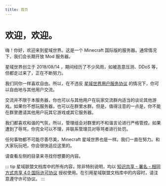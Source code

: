 ```yaml
---
title: 首页
---
```


# 欢迎，欢迎。

嗨！你好，欢迎来到星域世界。这是一个 Minecraft 国际版的服务器。通常情况下，我们会长期开放 Mod 服务器。

星域世界创立于 2018/08/14 ，期间经历了不少风雨，如被恶意压测、DDoS 等，但都走过来了，正在不断努力。

我们同你一样喜欢自由。所以，在不违反 [星域世界用户服务协议](http://dwz.win/7U9) 的情况下，你可以自由地与其他用户交流。

交流并不限于本服务器，你也可以与其他用户在玩家交流群内适当的谈论其他游戏。如果你不想玩服务器，也可以在群里水群。但是，值得注意的一点是，你不能在群里邀请其他用户玩其它游戏或其它服务器。

我们都喜欢和谐的气氛，所以，管理组会对群里的不和谐言论进行严格管控。如果遭到了辱骂，你完全可以不理，并联系管理员对辱骂者进行处罚。

任何事物都不可能尽善尽美，Minecraft 星域世界也是一样。我们一直在努力。和大家玩玩吧，你会很快适应这里的。

请查看左侧的目录来寻找你想要的内容。  

::: tip
星域联盟文档库中的所有内容，除非特别说明，均以 [知识共享 - 署名 - 相同方式共享 4.0 国际许可协议](https://creativecommons.org/licenses/by-sa/4.0/deed.zh) 授权使用。在引用星域联盟文档库中的内容时，请注意遵守许可协议。
:::



